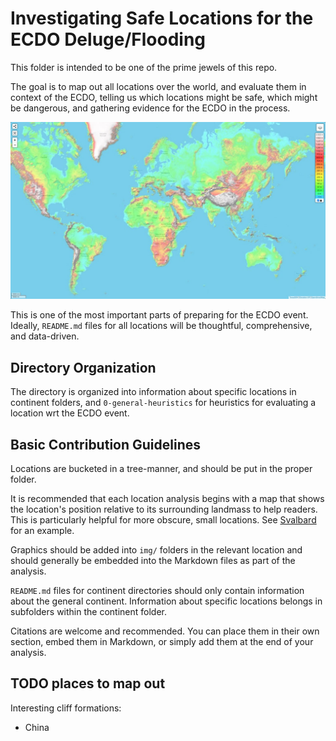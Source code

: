 # Investigating Safe Locations for the ECDO Deluge/Flooding

This folder is intended to be one of the prime jewels of this repo.

The goal is to map out all locations over the world, and evaluate them in context of the ECDO, telling us which locations might be safe, which might be dangerous, and gathering evidence for the ECDO in the process.

![world](0-general-heuristics/elevation/img/global-elevation.jpg "world")

This is one of the most important parts of preparing for the ECDO event. Ideally, `README.md` files for all locations will be thoughtful, comprehensive, and data-driven.

## Directory Organization

The directory is organized into information about specific locations in continent folders, and `0-general-heuristics` for heuristics for evaluating a location wrt the ECDO event.

## Basic Contribution Guidelines

Locations are bucketed in a tree-manner, and should be put in the proper folder.

It is recommended that each location analysis begins with a map that shows the location's position relative to its surrounding landmass to help readers. This is particularly helpful for more obscure, small locations. See [Svalbard](https://github.com/sovrynn/ecdo/tree/master/4-LOCATION-MAPPING/arctic/svalbard) for an example.

Graphics should be added into `img/` folders in the relevant location and should generally be embedded into the Markdown files as part of the analysis.

`README.md` files for continent directories should only contain information about the general continent. Information about specific locations belongs in subfolders within the continent folder.

Citations are welcome and recommended. You can place them in their own section, embed them in Markdown, or simply add them at the end of your analysis.

## TODO places to map out

Interesting cliff formations:
- China
